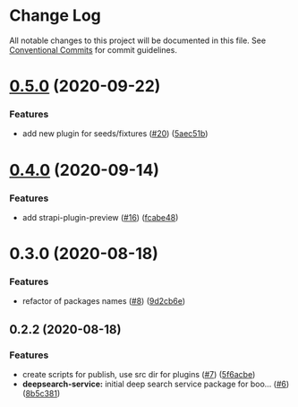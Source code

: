 # Change Log

All notable changes to this project will be documented in this file.
See [Conventional Commits](https://conventionalcommits.org) for commit guidelines.

# [0.5.0](https://github.com/VirtusLab/strapi-molecules/compare/strapi-types@0.4.0...strapi-types@0.5.0) (2020-09-22)


### Features

* add new plugin for seeds/fixtures ([#20](https://github.com/VirtusLab/strapi-molecules/issues/20)) ([5aec51b](https://github.com/VirtusLab/strapi-molecules/commit/5aec51b8d0a064488836692792ff7a375768c3f5))





# [0.4.0](https://github.com/VirtusLab/strapi-molecules/compare/strapi-types@0.3.0...strapi-types@0.4.0) (2020-09-14)


### Features

* add strapi-plugin-preview ([#16](https://github.com/VirtusLab/strapi-molecules/issues/16)) ([fcabe48](https://github.com/VirtusLab/strapi-molecules/commit/fcabe488004560ae8b7ac58087b33d7378445253))





# 0.3.0 (2020-08-18)


### Features

* refactor of packages names ([#8](https://github.com/VirtusLab/strapi-molecules/issues/8)) ([9d2cb6e](https://github.com/VirtusLab/strapi-molecules/commit/9d2cb6ee87bc7e57a9ad41f90e7ac20207df9028))



## 0.2.2 (2020-08-18)


### Features

* create scripts for publish, use src dir for plugins ([#7](https://github.com/VirtusLab/strapi-molecules/issues/7)) ([5f6acbe](https://github.com/VirtusLab/strapi-molecules/commit/5f6acbecb7d51d0ef7f63278b47cd2e136706c52))
* **deepsearch-service:** initial deep search service package for boo… ([#6](https://github.com/VirtusLab/strapi-molecules/issues/6)) ([8b5c381](https://github.com/VirtusLab/strapi-molecules/commit/8b5c381f6f1ad3bff8263435b86d176d6d89b64a))
